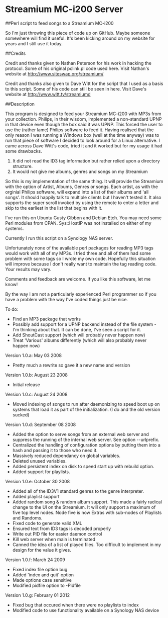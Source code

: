 # Streamium MC-i200 Server
##Perl script to feed songs to a Streamium MC-i200

So I'm just throwing this piece of code up on GitHub. Maybe someone somewhere will find it useful. It's been kicking around on my website for years and I still use it today.

##Credits

Credit and thanks given to Nathan Peterson for his work in hacking the protocol. Some of his original pclink.pl code used here.  Visit Nathan's website at http://www.siteswap.org/streamium/

Credit and thanks also given to Dave Witt for the script that I used as a basis to this script. Some of his code can still be seen in here. Visit Dave's website at http://www.witt.tv/streamiumd

##Description

This program is designed to feed your Streamium MC-i200 with MP3s from your collection. Philips, in their wisdom, implemented a non-standard UPNP in that device even though the box said it was UPNP. This forced the user to use the (rather lame) Philips software to feed it. Having realised that the only reason I was running a Windows box (well at the time anyway) was to run that piece of software I decided to look around for a Linux alternative. I came across Dave Witt's code, tried it and it worked but for my usage it had some drawbacks.

1. It did not read the ID3 tag information but rather relied upon a directory structure.
2. It would not give me albums, genres and songs on my Streamium 

So this is my implementation of the same thing. It will provide the Streamium with the option of Artist, Albums, Genres or songs. Each artist, as with the orginial Philips software, will expand into a list of their albums and 'all songs'. It should happily talk to multiple clients but I haven't tested it. It also supports the super scroll invoked by using the remote to enter a letter and skip to the earliest in the list that begins with it.

I've run this on Ubuntu Gusty Gibbon and Debian Etch. You may need some Perl modules from CPAN. Sys::HostIP was not installed on either of my systems.

Currently I run this script on a Synology NAS server.

Unfortunately none of the available perl packages for reading MP3 tags would work with all of my MP3s. I tried three and all of them had some problem with some tags so I wrote my own code. Hopefully this situation will improve because I don't really want to maintain the tag reading code. Your results may vary.

Comments and feedback are welcome.  If you like this software, let me know!

By the way I am not a particularly experienced Perl programmer so if you have a problem with the way I've coded things just be nice.

To do:
* Find an MP3 package that works
* Possibly add support for a UPNP backend instead of the file system - I'm thinking about that. It can be done, I've seen a script for it.
* Add ShoutCast support (which will probably never happen now)
* Treat 'Various' albums differently (which will also probably never happen now)

Version 1.0.a: May 03 2008

* Pretty much a rewrite so gave it a new name and version

Version 1.0.b: August 23 2008

* Initial release

Version 1.0.c: August 24 2008

* Moved indexing of songs to run after daemonizing to speed boot up on systems that load it as part of the initialization. (I do and the old version sucked)

Version 1.0.d: September 08 2008

* Added the option to serve songs from an external web server and suppress the running of the internal web server. See option --urlprefix.
* Centralized the handling of configuration options by putting them into a hash and passing it to those who need it. 
* Massively reduced dependancy on global variables. 
* Deleted unused variables.
* Added persistent index on disk to speed start up with rebuild option.
* Added support for playlists.

Version 1.0.e: October 30 2008

* Added all of the ID3V1 standard genres to the genre interpreter.
* Added playlist support
* Added random song & random album support. This made a fairly radical change to the UI on the Streamium. It will only support a maximum of five top level nodes. Node five is now Extras with sub-nodes of Playlists and Randoms.
* Fixed code to generate valid XML
* Ensured text from ID3 tags is decoded properly
* Write out PID file for easier daemon control
* Kill web server when main is terminated
* Canned the idea of a list of played files. Too difficult to implement in my design for the value it gives.

Version 1.0.f: March 24 2009

* Fixed index file option bug
* Added 'index and quit' option
* Made options case sensitive
* Modified pidfile option to -Pidfile

Version 1.0.g: February 01 2012

* Fixed bug that occured when there were no playlists to index
* Modified code to use functionality available on a Synology NAS device
